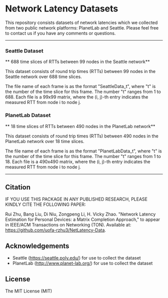 # Network Latency Datasets

This repository consists datasets of network latencies which we collected from two public network platforms: PlanetLab and Seattle. Please feel free to contact us if you have any comments or questions.

---

### Seattle Dataset

** 688 time slices of RTTs between 99 nodes in the Seattle network**

This dataset consists of round trip times (RTTs) between 99 nodes in the Seattle network over 688 time slices.

The file name of each frame is as the format "SeattleData_t", where "t" is the number of the time slice for this frame. The number "t" ranges from 1 to 688. Each file is a 99x99 matrix, where the (i, j)-th entry indicates the measured RTT from node i to node j.


### PlanetLab Dataset

** 18 time slices of RTTs between 490 nodes in the PlanetLab network**

This dataset consists of round trip times (RTTs) between 490 nodes in the PlanetLab network over 18 time slices.

The file name of each frame is as the format "PlanetLabData_t", where "t" is the number of the time slice for this frame. The number "t" ranges from 1 to 18. Each file is a 490x490 matrix, where the (i, j)-th entry indicates the measured RTT from node i to node j.

---

## Citation

IF YOU USE THIS PACKAGE IN ANY PUBLISHED RESEARCH, PLEASE KINDLY CITE THE FOLLOWING PAPER:

Rui Zhu, Bang Liu, Di Niu, Zongpeng Li, H. Vicky Zhao. "Network Latency Estimation for Personal Devices: a Matrix Completion Approach," to appear in IEEE/ACM Transactions on Networking (TON). Available at: https://github.com/uofa-rzhu3/NetLatency-Data.

## Acknowledgements
- Seattle (https://seattle.poly.edu/) for use to collect the dataset
- PlanetLab (http://www.planet-lab.org/) for use to collect the dataset

## License
The MIT License (MIT)

